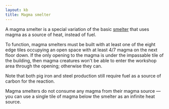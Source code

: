 ```yaml
---
layout: kb
title: Magma smelter
---
```


A magma smelter is a special variation of the basic [smelter](smelter.html) that uses magma as a source of heat, instead of fuel.

To function, magma smelters must be built with at least one of the eight edge tiles occupying an open space with at least 4/7 magma on the next floor down. If the only opening to the magma is under the impassable tile of the building, then magma creatures won't be able to enter the workshop area through the opening; otherwise they can.

Note that both pig iron and steel production still require fuel as a source of carbon for the reaction.

Magma smelters do not consume any magma from their magma source — you can use a single tile of magma below the smelter as an infinite heat source.

